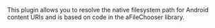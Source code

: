 

This plugin allows you to resolve the native filesystem path for Android content URIs and is based on code in the aFileChooser library.
